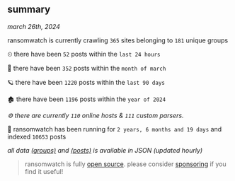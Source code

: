 
## summary
_march 26th, 2024_

ransomwatch is currently crawling `365` sites belonging to `181` unique groups

⏲ there have been `52` posts within the `last 24 hours`

🦈 there have been `352` posts within the `month of march`

🪐 there have been `1220` posts within the `last 90 days`

🏚 there have been `1196` posts within the `year of 2024`

_⚙️ there are currently `110` online hosts & `111` custom parsers._

🦕 ransomwatch has been running for `2 years, 6 months and 19 days` and indexed `10653` posts

_all data  [(groups)](http://ransomwhat.telemetry.ltd/groups) and [(posts)](http://ransomwhat.telemetry.ltd/posts) is available in JSON (updated hourly)_

> ransomwatch is fully [open source](https://github.com/joshhighet/ransomwatch#ransomwatch--). please consider [sponsoring](https://github.com/sponsors/joshhighet) if you find it useful!
